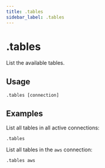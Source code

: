 ```yaml
---
title: .tables
sidebar_label: .tables
---
```


# .tables

List the available tables.

## Usage
```
.tables [connection]
```

## Examples
List all tables in all active connections:
```
.tables
```

List all tables in the `aws` connection:
```
.tables aws
```